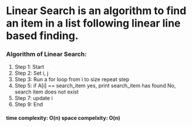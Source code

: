 # Linear Search is an algorithm to find an item in a list following linear line based finding.

### Algorithm of Linear Search:
1. Step 1: Start
2. Step 2: Set i, j
3. Step 3: Run a for loop from i to size
        repeat step 
4. Step 5: if A[i] == search_item
        yes, print search_item has found
        No, search item does not exist
5. Step 7: update i
6. Step 9: End

#### time complexity: O(n) space compelxity: O(n)